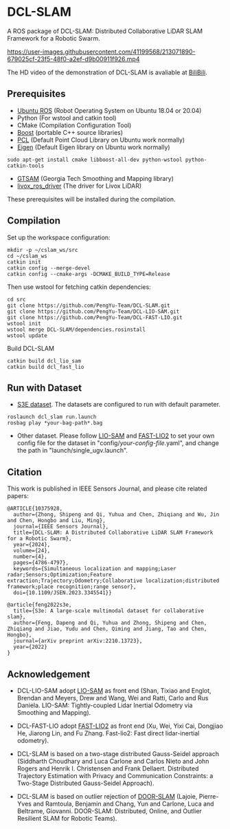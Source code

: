 # DCL-SLAM

A ROS package of DCL-SLAM: Distributed Collaborative LiDAR SLAM Framework for a Robotic Swarm. 

https://user-images.githubusercontent.com/41199568/213071890-679025cf-23f5-48f0-a2ef-d9b00911f926.mp4

The HD video of the demonstration of DCL-SLAM is avaliable at [BiliBili](https://www.bilibili.com/video/BV12G4y187mw/?spm_id_from=333.337.search-card.all.click).

## Prerequisites
  - [Ubuntu ROS](http://wiki.ros.org/ROS/Installation) (Robot Operating System on Ubuntu 18.04 or 20.04)
  - Python (For wstool and catkin tool)
  - CMake (Compilation Configuration Tool)
  - [Boost](http://www.boost.org/) (portable C++ source libraries)
  - [PCL](https://pointclouds.org/downloads/linux.html) (Default Point Cloud Library on Ubuntu work normally)
  - [Eigen](http://eigen.tuxfamily.org/index.php?title=Main_Page) (Default Eigen library on Ubuntu work normally)
  ```
  sudo apt-get install cmake libboost-all-dev python-wstool python-catkin-tools
  ```
  - [GTSAM](https://github.com/borglab/gtsam/releases) (Georgia Tech Smoothing and Mapping library)
  - [livox_ros_driver](https://github.com/Livox-SDK/livox_ros_driver) (The driver for Livox LiDAR)

  These prerequisites will be installed during the compilation.

## Compilation
  Set up the workspace configuration:
  ```
  mkdir -p ~/cslam_ws/src
  cd ~/cslam_ws
  catkin init
  catkin config --merge-devel
  catkin config --cmake-args -DCMAKE_BUILD_TYPE=Release
  ```
  
  Then use wstool for fetching catkin dependencies:
  ```
  cd src
  git clone https://github.com/PengYu-Team/DCL-SLAM.git
  git clone https://github.com/PengYu-Team/DCL-LIO-SAM.git
  git clone https://github.com/PengYu-Team/DCL-FAST-LIO.git
  wstool init
  wstool merge DCL-SLAM/dependencies.rosinstall
  wstool update
  ```

  Build DCL-SLAM
  ```
  catkin build dcl_lio_sam
  catkin build dcl_fast_lio
  ```
  
## Run with Dataset
  - [S3E dataset](https://github.com/PengYu-Team/S3E). The datasets are configured to run with default parameter.
  ```
  roslaunch dcl_slam run.launch
  rosbag play *your-bag-path*.bag
  ```
  
  - Other dataset. Please follow [LIO-SAM](https://github.com/TixiaoShan/LIO-SAM) and [FAST-LIO2](https://github.com/hku-mars/FAST_LIO) to set your own config file for the dataset in "config/*your-config-file*.yaml", and change the path in "launch/single_ugv.launch".

## Citation
This work is published in IEEE Sensors Journal, and please cite related papers:

```
@ARTICLE{10375928,
  author={Zhong, Shipeng and Qi, Yuhua and Chen, Zhiqiang and Wu, Jin and Chen, Hongbo and Liu, Ming},
  journal={IEEE Sensors Journal}, 
  title={DCL-SLAM: A Distributed Collaborative LiDAR SLAM Framework for a Robotic Swarm}, 
  year={2024},
  volume={24},
  number={4},
  pages={4786-4797},
  keywords={Simultaneous localization and mapping;Laser radar;Sensors;Optimization;Feature extraction;Trajectory;Odometry;Collaborative localization;distributed framework;place recognition;range sensor},
  doi={10.1109/JSEN.2023.3345541}}
```

```
@article{feng2022s3e,
  title={S3e: A large-scale multimodal dataset for collaborative slam},
  author={Feng, Dapeng and Qi, Yuhua and Zhong, Shipeng and Chen, Zhiqiang and Jiao, Yudu and Chen, Qiming and Jiang, Tao and Chen, Hongbo},
  journal={arXiv preprint arXiv:2210.13723},
  year={2022}
}
```

## Acknowledgement

  - DCL-LIO-SAM adopt [LIO-SAM](https://github.com/TixiaoShan/LIO-SAM) as front end (Shan, Tixiao and Englot, Brendan and Meyers, Drew and Wang, Wei and Ratti, Carlo and Rus Daniela. LIO-SAM: Tightly-coupled Lidar Inertial Odometry via Smoothing and Mapping).

  - DCL-FAST-LIO adopt [FAST-LIO2](https://github.com/hku-mars/FAST_LIO) as front end (Xu, Wei, Yixi Cai, Dongjiao He, Jiarong Lin, and Fu Zhang. Fast-lio2: Fast direct lidar-inertial odometry).

  - DCL-SLAM is based on a two-stage distributed Gauss-Seidel approach (Siddharth Choudhary and Luca Carlone and Carlos Nieto and John Rogers and Henrik I. Christensen and Frank Dellaert. Distributed Trajectory Estimation with Privacy and Communication Constraints: a Two-Stage Distributed Gauss-Seidel Approach).

  - DCL-SLAM is based on outlier rejection of [DOOR-SLAM](https://github.com/lajoiepy/robust_distributed_mapper) (Lajoie, Pierre-Yves and Ramtoula, Benjamin and Chang, Yun and Carlone, Luca and Beltrame, Giovanni. DOOR-SLAM: Distributed, Online, and Outlier Resilient SLAM for Robotic Teams).
